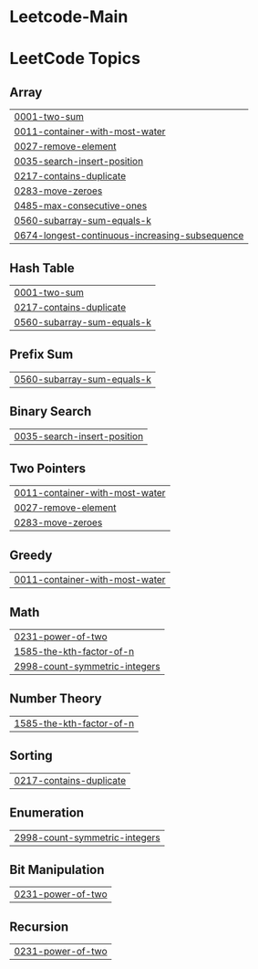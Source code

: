 # Leetcode-Main
<!---LeetCode Topics Start-->
# LeetCode Topics
## Array
|  |
| ------- |
| [0001-two-sum](https://github.com/Yash12patre/Leetcode-Main/tree/master/0001-two-sum) |
| [0011-container-with-most-water](https://github.com/Yash12patre/Leetcode-Main/tree/master/0011-container-with-most-water) |
| [0027-remove-element](https://github.com/Yash12patre/Leetcode-Main/tree/master/0027-remove-element) |
| [0035-search-insert-position](https://github.com/Yash12patre/Leetcode-Main/tree/master/0035-search-insert-position) |
| [0217-contains-duplicate](https://github.com/Yash12patre/Leetcode-Main/tree/master/0217-contains-duplicate) |
| [0283-move-zeroes](https://github.com/Yash12patre/Leetcode-Main/tree/master/0283-move-zeroes) |
| [0485-max-consecutive-ones](https://github.com/Yash12patre/Leetcode-Main/tree/master/0485-max-consecutive-ones) |
| [0560-subarray-sum-equals-k](https://github.com/Yash12patre/Leetcode-Main/tree/master/0560-subarray-sum-equals-k) |
| [0674-longest-continuous-increasing-subsequence](https://github.com/Yash12patre/Leetcode-Main/tree/master/0674-longest-continuous-increasing-subsequence) |
## Hash Table
|  |
| ------- |
| [0001-two-sum](https://github.com/Yash12patre/Leetcode-Main/tree/master/0001-two-sum) |
| [0217-contains-duplicate](https://github.com/Yash12patre/Leetcode-Main/tree/master/0217-contains-duplicate) |
| [0560-subarray-sum-equals-k](https://github.com/Yash12patre/Leetcode-Main/tree/master/0560-subarray-sum-equals-k) |
## Prefix Sum
|  |
| ------- |
| [0560-subarray-sum-equals-k](https://github.com/Yash12patre/Leetcode-Main/tree/master/0560-subarray-sum-equals-k) |
## Binary Search
|  |
| ------- |
| [0035-search-insert-position](https://github.com/Yash12patre/Leetcode-Main/tree/master/0035-search-insert-position) |
## Two Pointers
|  |
| ------- |
| [0011-container-with-most-water](https://github.com/Yash12patre/Leetcode-Main/tree/master/0011-container-with-most-water) |
| [0027-remove-element](https://github.com/Yash12patre/Leetcode-Main/tree/master/0027-remove-element) |
| [0283-move-zeroes](https://github.com/Yash12patre/Leetcode-Main/tree/master/0283-move-zeroes) |
## Greedy
|  |
| ------- |
| [0011-container-with-most-water](https://github.com/Yash12patre/Leetcode-Main/tree/master/0011-container-with-most-water) |
## Math
|  |
| ------- |
| [0231-power-of-two](https://github.com/Yash12patre/Leetcode-Main/tree/master/0231-power-of-two) |
| [1585-the-kth-factor-of-n](https://github.com/Yash12patre/Leetcode-Main/tree/master/1585-the-kth-factor-of-n) |
| [2998-count-symmetric-integers](https://github.com/Yash12patre/Leetcode-Main/tree/master/2998-count-symmetric-integers) |
## Number Theory
|  |
| ------- |
| [1585-the-kth-factor-of-n](https://github.com/Yash12patre/Leetcode-Main/tree/master/1585-the-kth-factor-of-n) |
## Sorting
|  |
| ------- |
| [0217-contains-duplicate](https://github.com/Yash12patre/Leetcode-Main/tree/master/0217-contains-duplicate) |
## Enumeration
|  |
| ------- |
| [2998-count-symmetric-integers](https://github.com/Yash12patre/Leetcode-Main/tree/master/2998-count-symmetric-integers) |
## Bit Manipulation
|  |
| ------- |
| [0231-power-of-two](https://github.com/Yash12patre/Leetcode-Main/tree/master/0231-power-of-two) |
## Recursion
|  |
| ------- |
| [0231-power-of-two](https://github.com/Yash12patre/Leetcode-Main/tree/master/0231-power-of-two) |
<!---LeetCode Topics End-->